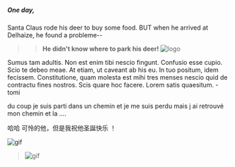 ##### One day, 
Santa Claus rode his deer to buy some food. BUT when he arrived at Delhaize, he found a probleme--
>>**He didn't know where to park his deer!** 
>> ![logo](https://i.pinimg.com/originals/04/d9/3d/04d93d7295aa44cd227ac3fe1081909d.gif "logo")


Sumus tam adultis. Non est enim tibi nescio fingunt. Confusio esse cupio. Scio te debeo meae. At etiam, ut caveant ab his eu. In tuo positum, idem fecissem. Constitutione, quam molesta est mihi tres menses nescio quid de contractu fines nostros. Scis quare hoc facere. Lorem satis quaesitum. 
-tomi

du coup je suis parti dans un chemin et je me suis perdu mais j ai retrouvé mon chemin et la ....

哈哈 可怜的他，但是我祝他圣誕快乐 ！

![gif](https://media.giphy.com/media/1TSUKOv4k56aIryKAP/giphy.gif)

> ![gif](https://media.giphy.com/media/3KC2jD2QcBOSc/giphy.gif)